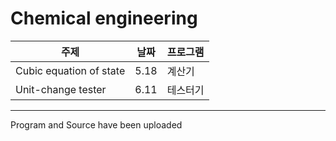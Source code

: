 # Chemical engineering

| 주제                    | 날짜 | 프로그램 |
| ----------------------- | ---- | -------- |
| Cubic equation of state | 5.18 | 계산기   |
| Unit-change tester      | 6.11 | 테스터기 |



---

Program and Source have been uploaded